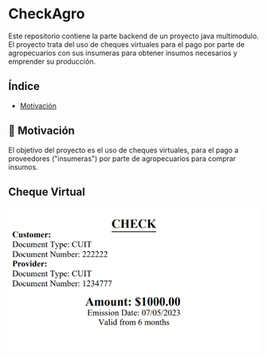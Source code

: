 # CheckAgro

Este repositorio contiene la parte backend de un proyecto java multimodulo. El proyecto trata del uso de cheques virtuales para el pago por parte de agropecuarios con sus insumeras para obtener insumos necesarios y emprender su producción.
## Índice

- [Motivación](#-motivacion)

## 🚀 Motivación

El objetivo del proyecto es el uso de cheques virtuales, para el pago a proveedores ("insumeras") por parte de agropecuarios para comprar insumos.

## Cheque Virtual
![Cheque virtual](https://github.com/jonathanvictorica/cheque-agro/blob/develop/CheckAgro/documentation/chequevirtual.png)
